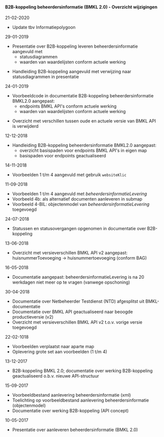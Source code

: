 ﻿#### B2B-koppeling beheerdersinformatie (BMKL 2.0) - Overzicht wijzigingen

21-02-2020
- Update tbv Informatiepolygoon

29-01-2019
- Presentatie over B2B-koppeling leveren beheerdersinformatie aangevuld met
  * statusdiagrammen
  * waarden van waardelijsten conform actuele werking
* Handleiding B2B-koppeling aangevuld met verwijzing naar statusdiagrammen in presentatie

24-01-2019
- Voorbeeldcode in documentatie B2B-koppeling beheerdersinformatie BMKL2.0 aangepast:
  - endpoints BMKL API's conform actuele werking
  - waarden van waardelijsten conform actuele werking
* Overzicht met verschillen tussen oude en actuele versie van BMKL API is verwijderd

12-12-2018
- Handleiding B2B-koppeling beheerdersinformatie BMKL2.0 aangepast:
  - overzicht basispaden voor endpoints BMKL API's in eigen map
  - basispaden voor endpoints geactualiseerd

14-11-2018
* Voorbeelden 1 t/m 4 aangevuld met gebruik `websiteKlic`

11-09-2018
* Voorbeelden 1 t/m 4 aangevuld met _beheerdersinformatieLevering_
* Voorbeeld 4b: als alternatief documenten aanleveren in submap
* Voorbeeld 4-BIL: objectenmodel van _beheerdersinformatieLevering_ toegevoegd

24-07-2018
* Statussen en statusovergangen opgenomen in documentatie over B2B-koppeling

13-06-2018
* Overzicht met versieverschillen BMKL API v2 aangepast: huisnummerToevoeging -> huisnummertoevoeging (conform BAG)

16-05-2018
* Documentatie aangepast: beheerdersinformatieLevering is na 20 werkdagen niet meer op te vragen (vanwege opschoning)

30-04-2018
* Documentatie over Netbeheerder Testdienst (NTD) afgesplitst uit BMKL-documentatie
* Documentatie over BMKL API geactualiseerd naar beoogde productieversie (v2)
* Overzicht met versieverschillen BMKL API v2 t.o.v. vorige versie toegevoegd

22-02-1018
* Voorbeelden verplaatst naar aparte map
* Oplevering grote set aan voorbeelden (1 t/m 4)

13-12-2017
* B2B-koppeling BMKL 2.0; 
  documentatie over werking B2B-koppeling geactualiseerd o.b.v. nieuwe API-structuur

15-09-2017
* Voorbeeldbestand aanlevering beheerdersinformatie (xml)
* Toelichting op voorbeeldbestand aanlevering beheerdersinformatie (objectenmodel)
* Documentatie over werking B2B-koppeling (API concept)

10-05-2017
* Presentatie over aanleveren beheerdersinformatie (BMKL 2.0)